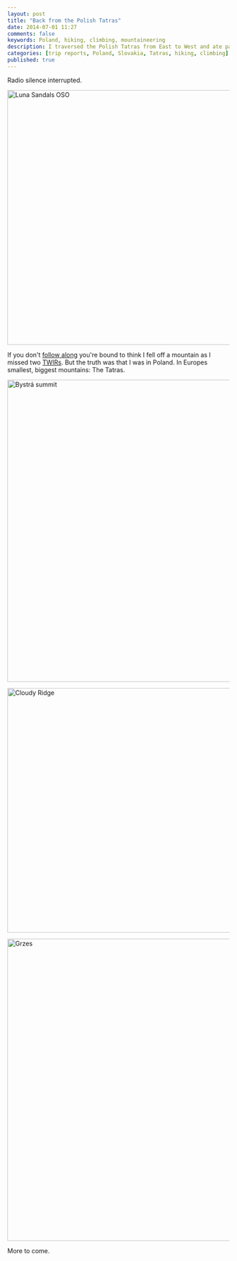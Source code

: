 ```yaml
---
layout: post
title: "Back from the Polish Tatras"
date: 2014-07-01 11:27
comments: false
keywords: Poland, hiking, climbing, mountaineering
description: I traversed the Polish Tatras from East to West and ate pancakes & cake each day!
categories: [trip reports, Poland, Slovakia, Tatras, hiking, climbing]
published: true
---
```


Radio silence interrupted.

<a href="https://www.flickr.com/photos/hendrikmorkel/14550172205" title="Luna Sandals OSO by Hendrik Morkel, on Flickr"><img src="https://farm4.staticflickr.com/3855/14550172205_4436dd8d70_b.jpg" width="1024" height="576" alt="Luna Sandals OSO"></a>

<!-- more -->

If you don't [follow along](https://www.facebook.com/hikinginfinland) you're bound to think I fell off a mountain as I missed two [TWIRs](http://hikinginfinland.com/blog/archives/). But the truth was that I was in Poland. In Europes smallest, biggest mountains: The Tatras. 

<a href="https://www.flickr.com/photos/hendrikmorkel/14548243432" title="Bystrá summit by Hendrik Morkel, on Flickr"><img src="https://farm3.staticflickr.com/2909/14548243432_5cbb3e1e26_b.jpg" width="1024" height="683" alt="Bystrá summit"></a>

<a href="https://www.flickr.com/photos/hendrikmorkel/14569427913" title="Cloudy Ridge by Hendrik Morkel, on Flickr"><img src="https://farm3.staticflickr.com/2896/14569427913_af09317aff_b.jpg" width="1024" height="553" alt="Cloudy Ridge"></a>

<a href="https://www.flickr.com/photos/hendrikmorkel/14548333782" title="Grzes by Hendrik Morkel, on Flickr"><img src="https://farm3.staticflickr.com/2924/14548333782_ba4a5c55c6_b.jpg" width="1024" height="683" alt="Grzes"></a>

More to come. 
